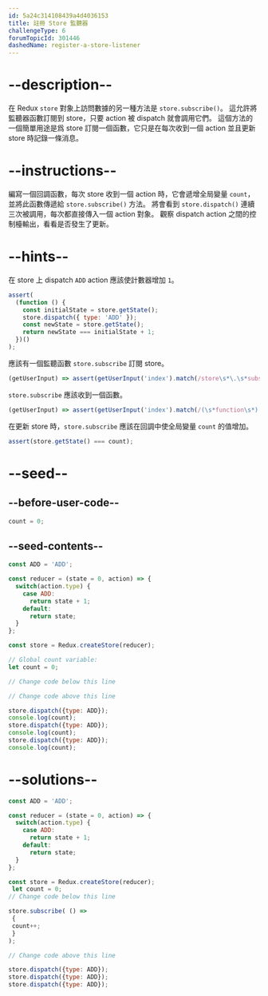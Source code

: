 ```yaml
---
id: 5a24c314108439a4d4036153
title: 註冊 Store 監聽器
challengeType: 6
forumTopicId: 301446
dashedName: register-a-store-listener
---
```


# --description--

在 Redux `store` 對象上訪問數據的另一種方法是 `store.subscribe()`。 這允許將監聽器函數訂閱到 store，只要 action 被 dispatch 就會調用它們。 這個方法的一個簡單用途是爲 store 訂閱一個函數，它只是在每次收到一個 action 並且更新 store 時記錄一條消息。

# --instructions--

編寫一個回調函數，每次 store 收到一個 action 時，它會遞增全局變量 `count`，並將此函數傳遞給 `store.subscribe()` 方法。 將會看到 `store.dispatch()` 連續三次被調用，每次都直接傳入一個 action 對象。 觀察 dispatch action 之間的控制檯輸出，看看是否發生了更新。

# --hints--

在 store 上 dispatch `ADD` action 應該使計數器增加 `1`。

```js
assert(
  (function () {
    const initialState = store.getState();
    store.dispatch({ type: 'ADD' });
    const newState = store.getState();
    return newState === initialState + 1;
  })()
);
```

應該有一個監聽函數 `store.subscribe` 訂閱 store。

```js
(getUserInput) => assert(getUserInput('index').match(/store\s*\.\s*subscribe\(/gm));
```

`store.subscribe` 應該收到一個函數。

```js
(getUserInput) => assert(getUserInput('index').match(/(\s*function\s*)|(\s*\(\s*\)\s*=>)/gm)) 
```

在更新 store 時，`store.subscribe` 應該在回調中使全局變量 `count` 的值增加。

```js
assert(store.getState() === count);
```

# --seed--

## --before-user-code--

```js
count = 0;
```

## --seed-contents--

```js
const ADD = 'ADD';

const reducer = (state = 0, action) => {
  switch(action.type) {
    case ADD:
      return state + 1;
    default:
      return state;
  }
};

const store = Redux.createStore(reducer);

// Global count variable:
let count = 0;

// Change code below this line

// Change code above this line

store.dispatch({type: ADD});
console.log(count);
store.dispatch({type: ADD});
console.log(count);
store.dispatch({type: ADD});
console.log(count);
```

# --solutions--

```js
const ADD = 'ADD';

const reducer = (state = 0, action) => {
  switch(action.type) {
    case ADD:
      return state + 1;
    default:
      return state;
  }
};

const store = Redux.createStore(reducer);
 let count = 0;
// Change code below this line

store.subscribe( () =>
 {
 count++;
 }
);

// Change code above this line

store.dispatch({type: ADD});
store.dispatch({type: ADD});
store.dispatch({type: ADD});
```
